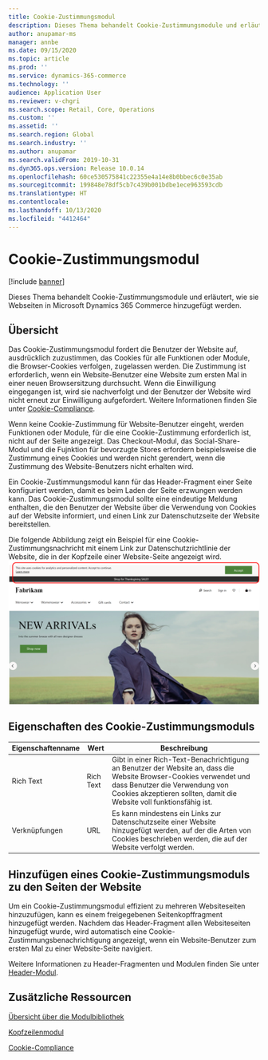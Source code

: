 ```yaml
---
title: Cookie-Zustimmungsmodul
description: Dieses Thema behandelt Cookie-Zustimmungsmodule und erläutert, wie sie Webseiten in Microsoft Dynamics 365 Commerce hinzugefügt werden.
author: anupamar-ms
manager: annbe
ms.date: 09/15/2020
ms.topic: article
ms.prod: ''
ms.service: dynamics-365-commerce
ms.technology: ''
audience: Application User
ms.reviewer: v-chgri
ms.search.scope: Retail, Core, Operations
ms.custom: ''
ms.assetid: ''
ms.search.region: Global
ms.search.industry: ''
ms.author: anupamar
ms.search.validFrom: 2019-10-31
ms.dyn365.ops.version: Release 10.0.14
ms.openlocfilehash: 60ce530575841c22355e4a14e8b0bbec6c0e35ab
ms.sourcegitcommit: 199848e78df5cb7c439b001bdbe1ece963593cdb
ms.translationtype: HT
ms.contentlocale: 
ms.lasthandoff: 10/13/2020
ms.locfileid: "4412464"
---
```

# <a name="cookie-consent-module"></a>Cookie-Zustimmungsmodul

[!include [banner](includes/banner.md)]

Dieses Thema behandelt Cookie-Zustimmungsmodule und erläutert, wie sie Webseiten in Microsoft Dynamics 365 Commerce hinzugefügt werden.

## <a name="overview"></a>Übersicht

Das Cookie-Zustimmungsmodul fordert die Benutzer der Website auf, ausdrücklich zuzustimmen, das Cookies für alle Funktionen oder Module, die Browser-Cookies verfolgen, zugelassen werden. Die Zustimmung ist erforderlich, wenn ein Website-Benutzer eine Website zum ersten Mal in einer neuen Browsersitzung durchsucht. Wenn die Einwilligung eingegangen ist, wird sie nachverfolgt und der Benutzer der Website wird nicht erneut zur Einwilligung aufgefordert. Weitere Informationen finden Sie unter [Cookie-Compliance](cookie-compliance.md).

Wenn keine Cookie-Zustimmung für Website-Benutzer eingeht, werden Funktionen oder Module, für die eine Cookie-Zustimmung erforderlich ist, nicht auf der Seite angezeigt. Das Checkout-Modul, das Social-Share-Modul und die Fujnktion für bevorzugte Stores erfordern beispielsweise die Zustimmung eines Cookies und werden nicht gerendert, wenn die Zustimmung des Website-Benutzers nicht erhalten wird. 

Ein Cookie-Zustimmungsmodul kann für das Header-Fragment einer Seite konfiguriert werden, damit es beim Laden der Seite erzwungen werden kann. Das Cookie-Zustimmungsmodul sollte eine eindeutige Meldung enthalten, die den Benutzer der Website über die Verwendung von Cookies auf der Website informiert, und einen Link zur Datenschutzseite der Website bereitstellen.

Die folgende Abbildung zeigt ein Beispiel für eine Cookie-Zustimmungsnachricht mit einem Link zur Datenschutzrichtlinie der Website, die in der Kopfzeile einer Website-Seite angezeigt wird.
![Beispiel eines Cookie-Zustimmungsmoduls](./media/ecommerce-cookieconsent.png)

## <a name="cookie-consent-module-properties"></a>Eigenschaften des Cookie-Zustimmungsmoduls

| Eigenschaftenname             | Wert                 | Beschreibung |
|---------------------------|-----------------------|-------------|
| Rich Text                  | Rich Text | Gibt in einer Rich-Text-Benachrichtigung an Benutzer der Website an, dass die Website Browser-Cookies verwendet und dass Benutzer die Verwendung von Cookies akzeptieren sollten, damit die Website voll funktionsfähig ist. |
| Verknüpfungen | URL | Es kann mindestens ein Links zur Datenschutzseite einer Website hinzugefügt werden, auf der die Arten von Cookies beschrieben werden, die auf der Website verfolgt werden. |

## <a name="add-a-cookie-consent-module-to-site-pages"></a>Hinzufügen eines Cookie-Zustimmungsmoduls zu den Seiten der Website

Um ein Cookie-Zustimmungsmodul effizient zu mehreren Websiteseiten hinzuzufügen, kann es einem freigegebenen Seitenkopffragment hinzugefügt werden. Nachdem das Header-Fragment allen Websiteseiten hinzugefügt wurde, wird automatisch eine Cookie-Zustimmungsbenachrichtigung angezeigt, wenn ein Website-Benutzer zum ersten Mal zu einer Website-Seite navigiert.

Weitere Informationen zu Header-Fragmenten und Modulen finden Sie unter [Header-Modul](author-header-module.md).

## <a name="additional-resources"></a>Zusätzliche Ressourcen

[Übersicht über die Modulbibliothek](starter-kit-overview.md)

[Kopfzeilenmodul](author-header-module.md) 

[Cookie-Compliance](cookie-compliance.md)
